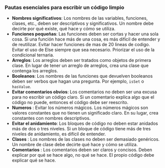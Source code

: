 ### Pautas esenciales para escribir un código limpio


- **Nombres significativos**: Los nombres de las variables, funciones, clases, etc., deben ser descriptivos y significativos. Un nombre debe decirte por qué existe, qué hace y cómo se utiliza.
- **Funciones pequeñas**: Las funciones deben ser cortas y hacer una sola cosa. Si una función hace más de una cosa, es más difícil de entender y de reutilizar. Evitar hacer funciones de mas de 20 lineas de codigo. Evitar el uso de Else siempre que sea necesario. Priorizar el uso de la condicional ternaria. 
- **Arreglos**: Los arreglos deben ser tratados como objetos de primera clase. En lugar de tener un arreglo de arreglos, crea una clase que contenga los arreglos. 
- **Booleanos**: Los nombres de las funciones que devuelven booleanos deben ser verbos que hagan una pregunta. Por ejemplo, `isSet` o `hasValue`.
- **Evitar comentarios obvios**: Los comentarios no deben ser una excusa para no escribir un código claro. Si un comentario explica algo que el código no puede, entonces el código debe ser reescrito.
- **Numeros** : Evitar los números mágicos. Los números mágicos son valores constantes que no tienen un significado claro. En su lugar, crea constantes con nombres descriptivos.
- **Evitar el anidamiento**: Los bloques de código no deben estar anidados más de dos o tres niveles. Si un bloque de código tiene más de tres niveles de anidamiento, es difícil de entender.
- **Clases** : Los nombres de las clases no deben ser demasiado genéricos. Un nombre de clase debe decirte qué hace y cómo se utiliza. 
- **Comentarios** : Los comentarios deben ser claros y concisos. Deben explicar por qué se hace algo, no qué se hace. El propio código debe explicar qué se hace.